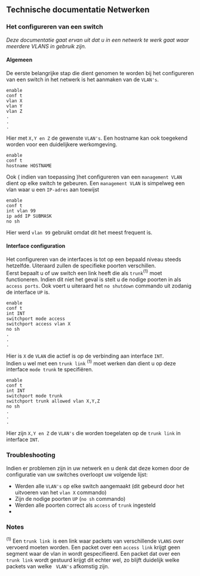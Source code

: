 ## Technische documentatie Netwerken

### Het configureren van een switch
*Deze documentatie gaat ervan uit dat u in een netwerk te werk gaat waar meerdere VLANS in gebruik zijn.*<br>
#### Algemeen

De eerste belangrijke  stap die dient genomen te worden bij het configureren  van een switch in het netwerk is het aanmaken van de `VLAN's`.
```
enable
conf t
vlan X
vlan Y
vlan Z
.
.
.
```
Hier met `X,Y en Z` de gewenste `VLAN's`.
Een hostname kan ook toegekend worden voor een duidelijkere werkomgeving.
```
enable
conf t
hostname HOSTNAME
```
Ook ( indien van toepassing )het configureren  van een `management VLAN` dient op elke switch te gebeuren.  Een `management VLAN` is simpelweg een vlan waar u een `IP-adres` aan toewijst
```
enable
conf t
int vlan 99
ip add IP SUBMASK
no sh
```
Hier werd ``vlan 99`` gebruikt omdat dit het meest frequent is.
#### Interface configuration
Het configureren van de interfaces is tot op een bepaald niveau steeds hetzelfde. Uiteraard zullen de specifieke poorten verschillen.<br>
Eerst bepaalt u of uw switch een link heeft die als `trunk`<sup>(1)</sup> moet functioneren. Indien dit niet het geval is stelt u de nodige poorten in als `access ports`. Ook voert u uiteraard het `no shutdown` commando uit zodanig de interface `UP` is.
```
enable
conf t
int INT
switchport mode access
switchport access vlan X
no sh
.
.
.
```
Hier is `X` de `VLAN` die actief is op de verbinding aan interface `INT`.<br>
Indien u wel met een `trunk link` <sup>(1)</sup> moet werken dan dient u op deze interface `mode trunk` te specifiëren.
```
enable
conf t
int INT
switchport mode trunk
switchport trunk allowed vlan X,Y,Z
no sh
.
.
.
```
Hier zijn `X,Y en Z` de `VLAN's` die worden toegelaten op de `trunk link` in interface `INT`.

### Troubleshooting
Indien er problemen zijn in uw netwerk en u denk dat deze komen door de configuratie van uw switches overloopt uw volgende lijst:
- Werden alle `VLAN's` op elke switch aangemaakt (dit gebeurd door het uitvoeren van het ``vlan X`` commando)
- Zijn de nodige poorten `UP` (`no sh` commando)
- Werden alle poorten correct als `access` of `trunk` ingesteld
-



### Notes
<sup>(1)</sup> Een `trunk link `is een link waar packets van verschillende `VLANS` over vervoerd moeten worden. Een packet over een `access link` krijgt geen segment waar de vlan in wordt gespecifieerd. Een packet dat over een ``trunk link`` wordt gestuurd krijgt dit echter wel, zo blijft duidelijk welke packets van welke `` VLAN's`` afkomstig zijn.

